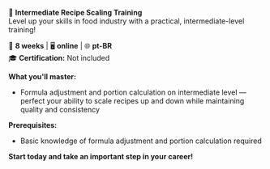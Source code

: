 🚀 **Intermediate Recipe Scaling Training**  
Level up your skills in food industry with a practical, intermediate-level training!

📅 **8 weeks** | 🖥 **online** | 🌐 **pt-BR**  
🎓 **Certification:** Not included

**What you'll master:**
- Formula adjustment and portion calculation on intermediate level — perfect your ability to scale recipes up and down while maintaining quality and consistency

**Prerequisites:**
- Basic knowledge of formula adjustment and portion calculation required

**Start today and take an important step in your career!**